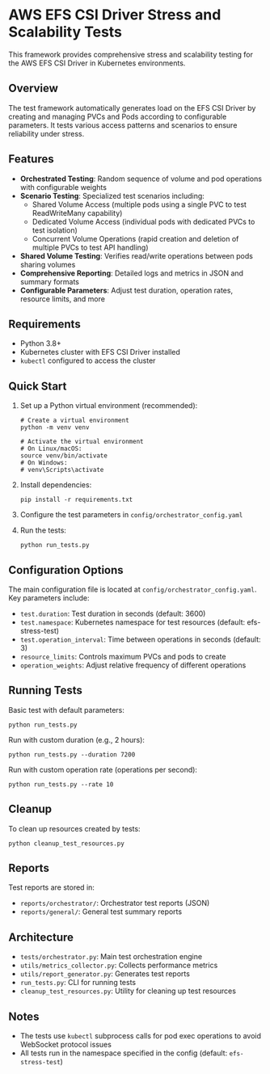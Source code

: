 # AWS EFS CSI Driver Stress and Scalability Tests

This framework provides comprehensive stress and scalability testing for the AWS EFS CSI Driver in Kubernetes environments.

## Overview

The test framework automatically generates load on the EFS CSI Driver by creating and managing PVCs and Pods according to configurable parameters. It tests various access patterns and scenarios to ensure reliability under stress.

## Features

- **Orchestrated Testing**: Random sequence of volume and pod operations with configurable weights
- **Scenario Testing**: Specialized test scenarios including:
  - Shared Volume Access (multiple pods using a single PVC to test ReadWriteMany capability)
  - Dedicated Volume Access (individual pods with dedicated PVCs to test isolation)
  - Concurrent Volume Operations (rapid creation and deletion of multiple PVCs to test API handling)
- **Shared Volume Testing**: Verifies read/write operations between pods sharing volumes
- **Comprehensive Reporting**: Detailed logs and metrics in JSON and summary formats
- **Configurable Parameters**: Adjust test duration, operation rates, resource limits, and more

## Requirements

- Python 3.8+
- Kubernetes cluster with EFS CSI Driver installed
- `kubectl` configured to access the cluster

## Quick Start

1. Set up a Python virtual environment (recommended):
   ```
   # Create a virtual environment
   python -m venv venv
   
   # Activate the virtual environment
   # On Linux/macOS:
   source venv/bin/activate
   # On Windows:
   # venv\Scripts\activate
   ```

2. Install dependencies:
   ```
   pip install -r requirements.txt
   ```

3. Configure the test parameters in `config/orchestrator_config.yaml`

4. Run the tests:
   ```
   python run_tests.py
   ```

## Configuration Options

The main configuration file is located at `config/orchestrator_config.yaml`. Key parameters include:

- `test.duration`: Test duration in seconds (default: 3600)
- `test.namespace`: Kubernetes namespace for test resources (default: efs-stress-test) 
- `test.operation_interval`: Time between operations in seconds (default: 3)
- `resource_limits`: Controls maximum PVCs and pods to create
- `operation_weights`: Adjust relative frequency of different operations

## Running Tests

Basic test with default parameters:
```
python run_tests.py
```

Run with custom duration (e.g., 2 hours):
```
python run_tests.py --duration 7200
```

Run with custom operation rate (operations per second):
```
python run_tests.py --rate 10
```

## Cleanup

To clean up resources created by tests:
```
python cleanup_test_resources.py
```

## Reports

Test reports are stored in:
- `reports/orchestrator/`: Orchestrator test reports (JSON)
- `reports/general/`: General test summary reports

## Architecture

- `tests/orchestrator.py`: Main test orchestration engine
- `utils/metrics_collector.py`: Collects performance metrics
- `utils/report_generator.py`: Generates test reports
- `run_tests.py`: CLI for running tests
- `cleanup_test_resources.py`: Utility for cleaning up test resources

## Notes

- The tests use `kubectl` subprocess calls for pod exec operations to avoid WebSocket protocol issues
- All tests run in the namespace specified in the config (default: `efs-stress-test`)
